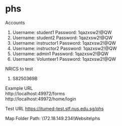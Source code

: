 # phs


Accounts  
1. Username: student1  	Password: 1qazxsw2!@QW  
2. Username: student2  	Password: 1qazxsw2!@QW  
3. Username: instructor1 	Password: 1qazxsw2!@QW  
4. Username: instructor2 	Password: 1qazxsw2!@QW  
5. Username: admin1 	Password: 1qazxsw2!@QW  
6. Username: Volunteer1 Password: 1qazxsw2!@QW

NRICS to test
1. S8250369B

Example URL  
http://localhost:49972/forms  
http://localhost:49972/home/login  

Test URL
https://itumed-test.stf.nus.edu.sg/phs   


Map Folder Path: \\172.18.149.234\Website\phs   

